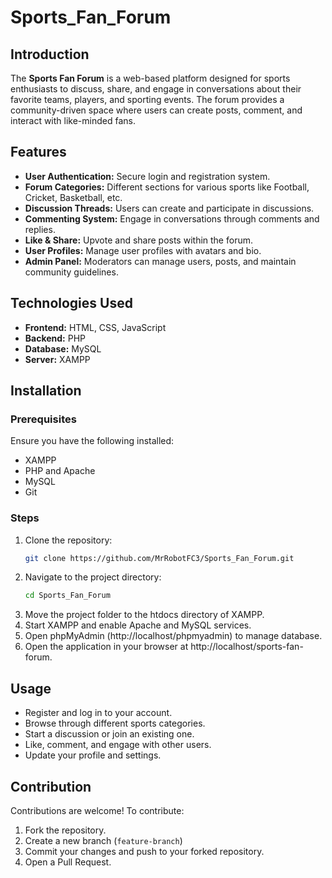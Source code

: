# Sports_Fan_Forum

## Introduction
The **Sports Fan Forum** is a web-based platform designed for sports enthusiasts to discuss, share, and engage in conversations about their favorite teams, players, and sporting events. The forum provides a community-driven space where users can create posts, comment, and interact with like-minded fans.

## Features
- **User Authentication:** Secure login and registration system.
- **Forum Categories:** Different sections for various sports like Football, Cricket, Basketball, etc.
- **Discussion Threads:** Users can create and participate in discussions.
- **Commenting System:** Engage in conversations through comments and replies.
- **Like & Share:** Upvote and share posts within the forum.
- **User Profiles:** Manage user profiles with avatars and bio.
- **Admin Panel:** Moderators can manage users, posts, and maintain community guidelines.

## Technologies Used
- **Frontend:** HTML, CSS, JavaScript
- **Backend:** PHP
- **Database:** MySQL
- **Server:** XAMPP 

## Installation
### Prerequisites
Ensure you have the following installed:
- XAMPP
- PHP and Apache
- MySQL
- Git

### Steps
1. Clone the repository:
   ```sh
   git clone https://github.com/MrRobotFC3/Sports_Fan_Forum.git
   ```
2. Navigate to the project directory:
   ```sh
   cd Sports_Fan_Forum
   ```
3. Move the project folder to the htdocs directory of XAMPP.
4. Start XAMPP and enable Apache and MySQL services.
5. Open phpMyAdmin (http://localhost/phpmyadmin) to manage database.
6. Open the application in your browser at http://localhost/sports-fan-forum.

## Usage
- Register and log in to your account.
- Browse through different sports categories.
- Start a discussion or join an existing one.
- Like, comment, and engage with other users.
- Update your profile and settings.

## Contribution
Contributions are welcome! To contribute:
1. Fork the repository.
2. Create a new branch (`feature-branch`)
3. Commit your changes and push to your forked repository.
4. Open a Pull Request.

